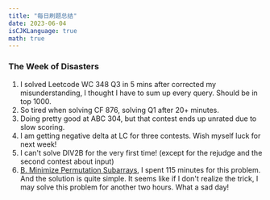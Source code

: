 ```yaml
---
title: "每日刷题总结"
date: 2023-06-04
isCJKLanguage: true
math: true
---
```



### The Week of Disasters

1. I solved Leetcode WC 348 Q3 in 5 mins after corrected my misunderstanding, I thought I have to sum up every query. Should be in top 1000.
1. So tired when solving CF 876, solving Q1 after 20+ minutes.
1. Doing pretty good at ABC 304, but that contest ends up unrated due to slow scoring.
1. I am getting negative delta at LC for three contests. Wish myself luck for next week!
1. I can't solve DIV2B for the very first time! (except for the rejudge and the second contest about input)
1. [B. Minimize Permutation Subarrays](https://codeforces.com/contest/1838/problem/B), I spent 115 minutes for this problem. And the solution is quite simple. It seems like if I don't realize the trick, I may solve this problem for another two hours. What a sad day!

### 